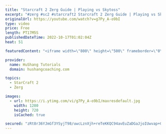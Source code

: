 ```yaml
---
title: "Starcraft 2 Zerg Guide | Playing vs Skytoss"
excerpt: "#zerg #sc2 #starcraft2 Starcraft 2 Zerg Guide | Playing vs Skytoss  00:00 - Intro 01:10 - Playing vs Stargate Openings 02:33 - Standard Setup vs Stargate 03:31 - Macro vs Aggression Signals 04:28 - Teching vs Stargate Openings 05:47 - Skytoss Signals 06:50 - Pro's and Cons of Skytoss 07:50 - Taking Advantage"
originalUrl: https://youtube.com/watch?v=g7Py_A-o9bI
type: video
price: Free
length: PT17M5S
publishedDateTime: 2022-10-17T01:02:04Z
heat: 51

featuredContent: "<iframe width=\"800\" height=\"500\" frameborder=\"0\" src=\"https://www.youtube.com/embed/g7Py_A-o9bI\" allow=\"accelerometer; autoplay; encrypted-media; gyroscope; picture-in-picture\" allowfullscreen></iframe>"

provider:
  name: HuShang Tutorials
  domain: hushangcoaching.com

topics:
  - StarCraft 2
  - Zerg

images:
  - url: https://i.ytimg.com/vi/g7Py_A-o9bI/maxresdefault.jpg
    width: 1280
    height: 720
    isCached: true

secured: "zRt8r36YJmGf3YSyjT98/uwcLznXjh+reTeKKQC94avEuZaDGaJjoIUwvap+G4C9Nm10o5A0tCo7PSH5Aw8M9vr9lsR54GpgWpihzfCs12BSGbHU7JznWpmhuPtGxfd2hM1rwXyK84DRPztNY9cRobcoCrLYIc2Oei9VAlprHuavJNIuoYRttcbo4PV0/MrruTkmqMqju+Diw1vKrMgzUKOLmiIg2os38HZNDuAWOFazGGOoiG6PFfOjnxRN6umDYjv48w5cMoaUAJQSBbwPbu5gKvVgB9uiK9TtDhRFb75pMFp39WgRlJkGmQWw0lE/b1Y6Gy6e1csXFAJhNd2SztTjPrZ0gSZ5UJfBVngkM22BMBayQwj3Wm4HlZZmiTSUGtO3w1rHSTENpD3UKmFG8BT5NRl7G7CpikQ/tG2Ipqo=;jpmk9dlBe/4FfleU3FnK+w=="
---
```


